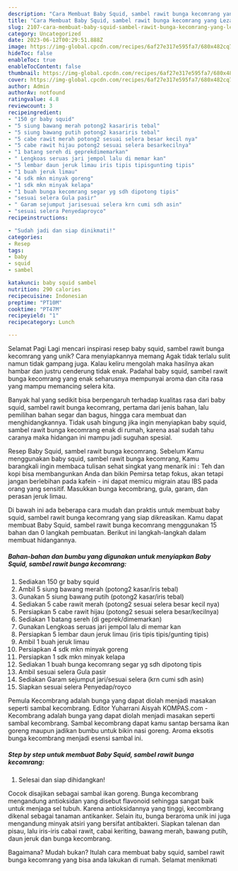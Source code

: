 ```yaml
---
description: "Cara Membuat Baby Squid, sambel rawit bunga kecomrang yang Lezat Sekali, Mantap"
title: "Cara Membuat Baby Squid, sambel rawit bunga kecomrang yang Lezat Sekali, Mantap"
slug: 2107-cara-membuat-baby-squid-sambel-rawit-bunga-kecomrang-yang-lezat-sekali-mantap
category: Uncategorized
date: 2023-06-12T00:29:51.888Z
image: https://img-global.cpcdn.com/recipes/6af27e317e595fa7/680x482cq70/baby-squid-sambel-rawit-bunga-kecomrang-foto-resep-utama.jpg
hideToc: false
enableToc: true
enableTocContent: false
thumbnail: https://img-global.cpcdn.com/recipes/6af27e317e595fa7/680x482cq70/baby-squid-sambel-rawit-bunga-kecomrang-foto-resep-utama.jpg
cover: https://img-global.cpcdn.com/recipes/6af27e317e595fa7/680x482cq70/baby-squid-sambel-rawit-bunga-kecomrang-foto-resep-utama.jpg
author: Admin
authorAv: notfound
ratingvalue: 4.8
reviewcount: 3
recipeingredient:
- "150 gr baby squid"
- "5 siung bawang merah potong2 kasariris tebal"
- "5 siung bawang putih potong2 kasariris tebal"
- "5 cabe rawit merah potong2 sesuai selera besar kecil nya"
- "5 cabe rawit hijau potong2 sesuai selera besarkecilnya"
- "1 batang sereh di geprekdimemarkan"
- " Lengkoas seruas jari jempol lalu di memar kan"
- "5 lembar daun jeruk limau iris tipis tipisgunting tipis"
- "1 buah jeruk limau"
- "4 sdk mkn minyak goreng"
- "1 sdk mkn minyak kelapa"
- "1 buah bunga kecomrang segar yg sdh dipotong tipis"
- "sesuai selera Gula pasir"
- " Garam sejumput jarisesuai selera krn cumi sdh asin"
- "sesuai selera Penyedaproyco"
recipeinstructions:

- "Sudah jadi dan siap dinikmati!"
categories:
- Resep
tags:
- baby
- squid
- sambel

katakunci: baby squid sambel 
nutrition: 290 calories
recipecuisine: Indonesian
preptime: "PT10M"
cooktime: "PT47M"
recipeyield: "1"
recipecategory: Lunch

---
```



Selamat Pagi Lagi mencari inspirasi resep baby squid, sambel rawit bunga kecomrang yang unik? Cara menyiapkannya memang Agak tidak terlalu sulit namun tidak gampang juga. Kalau keliru mengolah maka hasilnya akan hambar dan justru cenderung tidak enak. Padahal baby squid, sambel rawit bunga kecomrang yang enak seharusnya mempunyai aroma dan cita rasa yang mampu memancing selera kita.


Banyak hal yang sedikit bisa berpengaruh terhadap kualitas rasa dari baby squid, sambel rawit bunga kecomrang, pertama dari jenis bahan, lalu pemilihan bahan segar dan bagus, hingga cara membuat dan menghidangkannya. Tidak usah bingung jika ingin menyiapkan baby squid, sambel rawit bunga kecomrang enak di rumah, karena asal sudah tahu caranya maka hidangan ini mampu jadi suguhan spesial.

Resep Baby Squid, sambel rawit bunga kecomrang. Sebelum Kamu menggunakan baby squid, sambel rawit bunga kecomrang, Kamu barangkali ingin membaca tulisan sehat singkat yang menarik ini : Teh dan kopi bisa membangunkan Anda dan bikin Pemirsa tetap fokus, akan tetapi jangan berlebihan pada kafein - ini dapat memicu migrain atau IBS pada orang yang sensitif. Masukkan bunga kecombrang, gula, garam, dan perasan jeruk limau.


Di bawah ini ada beberapa cara mudah dan praktis untuk membuat baby squid, sambel rawit bunga kecomrang yang siap dikreasikan. Kamu dapat membuat Baby Squid, sambel rawit bunga kecomrang menggunakan 15 bahan dan 0 langkah pembuatan. Berikut ini langkah-langkah dalam membuat hidangannya.

<!--inarticleads1-->

##### Bahan-bahan dan bumbu yang digunakan untuk menyiapkan Baby Squid, sambel rawit bunga kecomrang:

1. Sediakan 150 gr baby squid
1. Ambil 5 siung bawang merah (potong2 kasar/iris tebal)
1. Gunakan 5 siung bawang putih (potong2 kasar/iris tebal)
1. Sediakan 5 cabe rawit merah (potong2 sesuai selera besar kecil nya)
1. Persiapkan 5 cabe rawit hijau (potong2 sesuai selera besar/kecilnya)
1. Sediakan 1 batang sereh (di geprek/dimemarkan)
1. Gunakan  Lengkoas seruas jari jempol lalu di memar kan
1. Persiapkan 5 lembar daun jeruk limau (iris tipis tipis/gunting tipis)
1. Ambil 1 buah jeruk limau
1. Persiapkan 4 sdk mkn minyak goreng
1. Persiapkan 1 sdk mkn minyak kelapa
1. Sediakan 1 buah bunga kecomrang segar yg sdh dipotong tipis
1. Ambil sesuai selera Gula pasir
1. Sediakan  Garam sejumput jari/sesuai selera (krn cumi sdh asin)
1. Siapkan sesuai selera Penyedap/royco


Pemula Kecombrang adalah bunga yang dapat diolah menjadi masakan seperti sambal kecombrang. Editor Yuharrani Aisyah KOMPAS.com - Kecombrang adalah bunga yang dapat diolah menjadi masakan seperti sambal kecombrang. Sambal kecombrang dapat kamu santap bersama ikan goreng maupun jadikan bumbu untuk bikin nasi goreng. Aroma eksotis bunga kecombrang menjadi esensi sambal ini. 

<!--inarticleads2-->

##### Step by step untuk membuat Baby Squid, sambel rawit bunga kecomrang:


1. Selesai dan siap dihidangkan!

Cocok disajikan sebagai sambal ikan goreng. Bunga kecombrang mengandung antioksidan yang disebut flavonoid sehingga sangat baik untuk menjaga sel tubuh. Karena antioksidannya yang tinggi, kecombrang dikenal sebagai tanaman antikanker. Selain itu, bunga beraroma unik ini juga mengandung minyak atsiri yang bersifat antibakteri. Siapkan talenan dan pisau, lalu iris-iris cabai rawit, cabai keriting, bawang merah, bawang putih, daun jeruk dan bunga kecombrang. 

Bagaimana? Mudah bukan? Itulah cara membuat baby squid, sambel rawit bunga kecomrang yang bisa anda lakukan di rumah. Selamat menikmati
